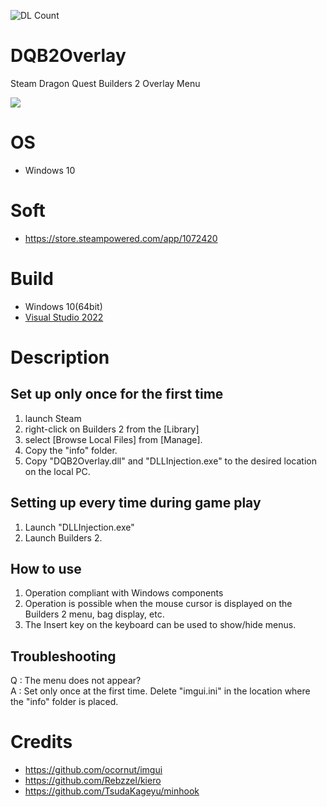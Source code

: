 ![DL Count](https://img.shields.io/github/downloads/turtle-insect/DQB2Overlay/total.svg)

# DQB2Overlay
Steam Dragon Quest Builders 2 Overlay Menu

<img src="https://user-images.githubusercontent.com/30800900/195995412-1ebe458c-03bc-4832-9510-23b98d83da2b.png">

# OS
* Windows 10

# Soft
* https://store.steampowered.com/app/1072420

# Build
* Windows 10(64bit)
* [Visual Studio 2022](https://visualstudio.microsoft.com/)

# Description
## Set up only once for the first time
1. launch Steam
1. right-click on Builders 2 from the [Library]
1. select [Browse Local Files] from [Manage]. 
1. Copy the "info" folder.
1. Copy "DQB2Overlay.dll" and "DLLInjection.exe" to the desired location on the local PC.

## Setting up every time during game play
1. Launch "DLLInjection.exe"
1. Launch Builders 2.

## How to use
1. Operation compliant with Windows components
1. Operation is possible when the mouse cursor is displayed on the Builders 2 menu, bag display, etc.
1. The Insert key on the keyboard can be used to show/hide menus.

## Troubleshooting
Q : The menu does not appear?  
A : Set only once at the first time. Delete "imgui.ini" in the location where the "info" folder is placed.

# Credits
* https://github.com/ocornut/imgui
* https://github.com/Rebzzel/kiero
* https://github.com/TsudaKageyu/minhook
